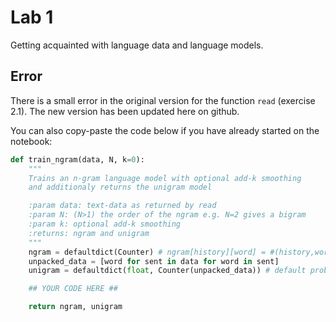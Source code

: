 # Lab 1

Getting acquainted with language data and language models.

## Error

There is a small error in the original version for the function `read` (exercise 2.1). The new version has been updated here on github.

You can also copy-paste the code below if you have already started on the notebook:

```python
def train_ngram(data, N, k=0):
    """
    Trains an n-gram language model with optional add-k smoothing
    and additionaly returns the unigram model

    :param data: text-data as returned by read
    :param N: (N>1) the order of the ngram e.g. N=2 gives a bigram
    :param k: optional add-k smoothing
    :returns: ngram and unigram
    """
    ngram = defaultdict(Counter) # ngram[history][word] = #(history,word)
    unpacked_data = [word for sent in data for word in sent]
    unigram = defaultdict(float, Counter(unpacked_data)) # default prob is 0.0           

    ## YOUR CODE HERE ##

    return ngram, unigram
```

